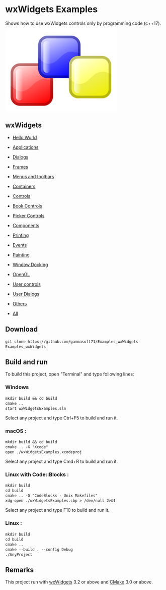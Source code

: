 # wxWidgets Examples

Shows how to use wxWidgets controls only by programming code (c++17).

[![wxwidgets](docs/Pictures/wxwidgets_header.png)](https://gammasoft71.wixsite.com/gammasoft/wxwidgets)

## wxWidgets

* [Hello World](src/HelloWorlds)
* [Applications](src/Applications)
* [Dialogs](src/Dialogs)
* [Frames](src/Frames)
* [Menus and toolbars](src/MenusAndToolbars)
* [Containers](src/Containers)
* [Controls](src/Controls)
* [Book Controls](src/BookControls)
* [Picker Controls](src/PickerControls)
* [Components](src/Components)
* [Printing](src/Printing)
* [Events](src/Events)
* [Painting](src/Painting)
* [Window Docking](src/WindowDocking)
* [OpenGL](src/OpenGL)
* [User controls](src/UserControls)
* [User Dialogs](src/UserDialogs)
* [Others](src/Others)

* [All](src/README.md)

## Download

``` shell
git clone https://github.com/gammasoft71/Examples_wxWidgets Examples_wxWidgets
```

## Build and run

To build this project, open "Terminal" and type following lines:

### Windows
``` shell
mkdir build && cd build
cmake ..
start wxWidgetsExamples.sln
```

Select any project and type Ctrl+F5 to build and run it.

### macOS :

``` shell
mkdir build && cd build
cmake .. -G "Xcode"
open ./wxWidgetsExamples.xcodeproj
```

Select any project and type Cmd+R to build and run it.

### Linux with Code::Blocks :

``` shell
mkdir build
cd build
cmake .. -G "CodeBlocks - Unix Makefiles"
xdg-open ./wxWidgetsExamples.cbp > /dev/null 2>&1
```

Select any project and type F10 to build and run it.

### Linux :

``` shell
mkdir build
cd build
cmake ..
cmake --build . --config Debug
./AnyProject
```

## Remarks

This project run with [wxWidgets](https://www.wxwidgets.org) 3.2 or above and [CMake](https://cmake.org) 3.0 or above.
